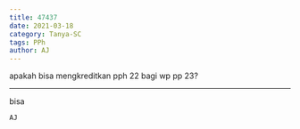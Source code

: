```yaml
---
title: 47437
date: 2021-03-18
category: Tanya-SC
tags: PPh
author: AJ
---
```


apakah bisa mengkreditkan pph 22 bagi wp pp 23?

---

bisa

`AJ`
